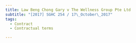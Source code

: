 ```yaml
---
title: Law Beng Chong Gary v The Wellness Group Pte Ltd 
subtitle: "[2017] SGHC 254 / 17\_October\_2017"
tags:
  - Contract
  - Contractual terms

---
```


